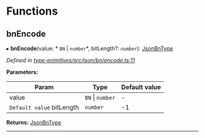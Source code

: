 

# Functions

<a id="bnencode"></a>

##  bnEncode

▸ **bnEncode**(value: * `BN` &#124; `number`*, bitLength?: *`number`*): [JsonBnType](_type_primitives_src_json_types_d_.md#jsonbntype)

*Defined in [type-primitives/src/json/bn/encode.ts:11](https://github.com/polkadot-js/api/blob/ef78f2a/packages/type-primitives/src/json/bn/encode.ts#L11)*

**Parameters:**

| Param | Type | Default value |
| ------ | ------ | ------ |
| value |  `BN` &#124; `number`| - |
| `Default value` bitLength | `number` |  -1 |

**Returns:** [JsonBnType](_type_primitives_src_json_types_d_.md#jsonbntype)

___

